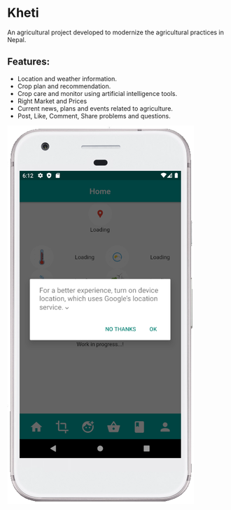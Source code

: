 # Kheti
An agricultural project developed to modernize the agricultural practices in Nepal. 

## Features:

* Location and weather information.
* Crop plan and recommendation.
* Crop care and monitor using artificial intelligence tools.
* Right Market and Prices
* Current news, plans and events related to agriculture.
* Post, Like, Comment, Share problems and questions.

[![Kheti - The Farmers' Choice](https://github.com/The-EnspireTech/Paku/blob/master/Screenshots/location%20permission.PNG?raw=true)](https://www.youtube.com/watch?v=qPdYheex-c0&t=1s)
